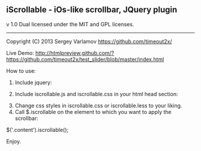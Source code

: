 iScrollable - iOs-like scrollbar, JQuery plugin
----------------------------------------------------------------------------
v 1.0
Dual licensed under the MIT and GPL licenses.

----------------------------------------------------------------------------

Copyright (C) 2013 Sergey Varlamov
https://github.com/timeout2x/

Live Demo:
http://htmlpreview.github.com/?https://github.com/timeout2x/test_slider/blob/master/index.html

How to use:
1. Include jquery:

<script src="http://code.jquery.com/jquery-1.9.1.min.js" type="text/javascript"></script> 

2. Include iscrollable.js and iscrollable.css in your html head section:

<script src="iscrollable.js" type="text/javascript"></script> 
<link href="iscrollable.css" media="screen" rel="stylesheet" type="text/css" />

3. Change css styles in iscrollable.css or iscrollable.less to your liking.
4. Call $.iscrollable on the element to which you want to apply the scrollbar:

$('.content').iscrollable();

Enjoy.